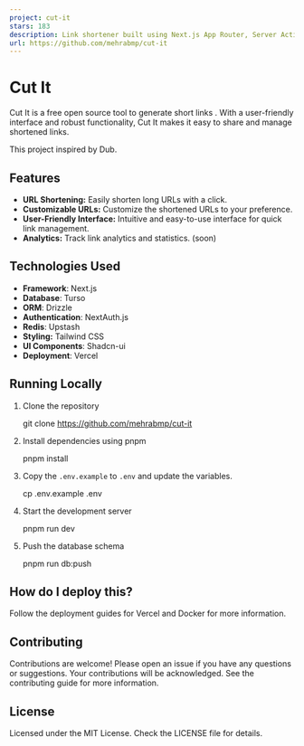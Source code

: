 ```yaml
---
project: cut-it
stars: 183
description: Link shortener built using Next.js App Router, Server Actions, Drizzle ORM, Turso and styled with shadcn ui
url: https://github.com/mehrabmp/cut-it
---
```


Cut It
======

Cut It is a free open source tool to generate short links . With a user-friendly interface and robust functionality, Cut It makes it easy to share and manage shortened links.

This project inspired by Dub.

Features
--------

-   **URL Shortening:** Easily shorten long URLs with a click.
-   **Customizable URLs:** Customize the shortened URLs to your preference.
-   **User-Friendly Interface:** Intuitive and easy-to-use interface for quick link management.
-   **Analytics:** Track link analytics and statistics. (soon)

Technologies Used
-----------------

-   **Framework**: Next.js
-   **Database**: Turso
-   **ORM**: Drizzle
-   **Authentication**: NextAuth.js
-   **Redis**: Upstash
-   **Styling:** Tailwind CSS
-   **UI Components**: Shadcn-ui
-   **Deployment**: Vercel

Running Locally
---------------

1.  Clone the repository
    
    git clone https://github.com/mehrabmp/cut-it
    
2.  Install dependencies using pnpm
    
    pnpm install
    
3.  Copy the `.env.example` to `.env` and update the variables.
    
    cp .env.example .env
    
4.  Start the development server
    
    pnpm run dev
    
5.  Push the database schema
    
    pnpm run db:push
    

How do I deploy this?
---------------------

Follow the deployment guides for Vercel and Docker for more information.

Contributing
------------

Contributions are welcome! Please open an issue if you have any questions or suggestions. Your contributions will be acknowledged. See the contributing guide for more information.

License
-------

Licensed under the MIT License. Check the LICENSE file for details.
